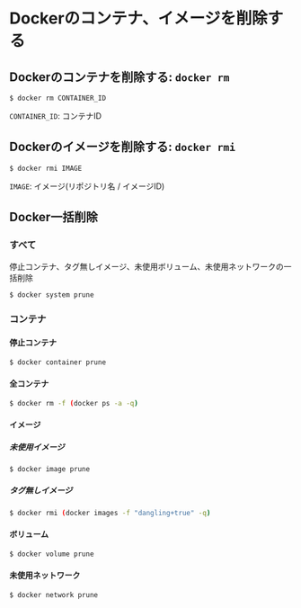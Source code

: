 # Dockerのコンテナ、イメージを削除する

## Dockerのコンテナを削除する: `docker rm`

```
$ docker rm CONTAINER_ID
```

`CONTAINER_ID`: コンテナID

## Dockerのイメージを削除する: `docker rmi`

```
$ docker rmi IMAGE
```

`IMAGE`: イメージ(リポジトリ名 / イメージID)

## Docker一括削除

### すべて

停止コンテナ、タグ無しイメージ、未使用ボリューム、未使用ネットワークの一括削除

```bash
$ docker system prune
```

### コンテナ

#### 停止コンテナ

```bash
$ docker container prune
```

#### 全コンテナ

```bash
$ docker rm -f (docker ps -a -q)
```

#### イメージ

##### 未使用イメージ 

```bash
$ docker image prune
```

##### タグ無しイメージ

```bash
$ docker rmi (docker images -f "dangling+true" -q)
```

#### ボリューム

```bash
$ docker volume prune
```

#### 未使用ネットワーク

```bash
$ docker network prune
```
